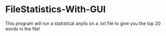 # FileStatistics-With-GUI
This program will run a statistical anylis on a .txt file to give you the top 20 words in the file!
